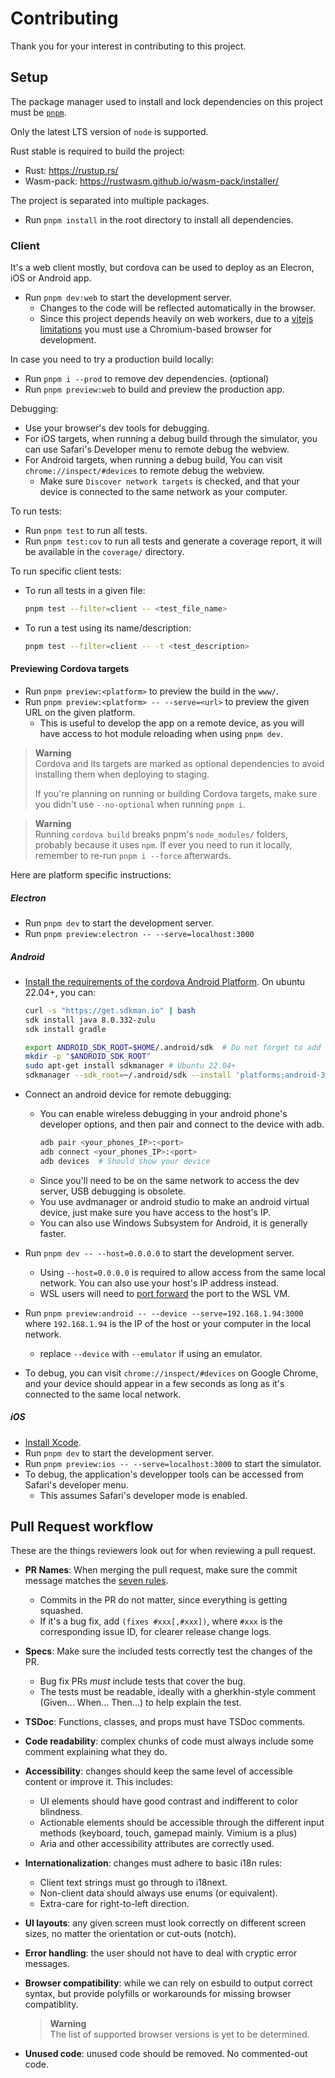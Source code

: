 # Contributing

Thank you for your interest in contributing to this project.

## Setup

The package manager used to install and lock dependencies on this project
must be [`pnpm`](https://pnpm.io/).

Only the latest LTS version of `node` is supported.

Rust stable is required to build the project:

- Rust: https://rustup.rs/
- Wasm-pack: https://rustwasm.github.io/wasm-pack/installer/

The project is separated into multiple packages.

- Run `pnpm install` in the root directory to install all dependencies.

### Client

It's a web client mostly, but cordova can be used to deploy as an Elecron,
iOS or Android app.

- Run `pnpm dev:web` to start the development server.
  - Changes to the code will be reflected automatically in the browser.
  - Since this project depends heavily on web workers, due to a [vitejs
    limitations][1] you must use a Chromium-based browser for development.

In case you need to try a production build locally:

- Run `pnpm i --prod` to remove dev dependencies. (optional)
- Run `pnpm preview:web` to build and preview the production app.

Debugging:

- Use your browser's dev tools for debugging.
- For iOS targets, when running a debug build through the simulator,
  you can use Safari's Developer menu to remote debug the webview.
- For Android targets, when running a debug build, You can visit
  `chrome://inspect/#devices` to remote debug the webview.
  - Make sure `Discover network targets` is checked, and that your
    device is connected to the same network as your computer.

To run tests:

- Run `pnpm test` to run all tests.
- Run `pnpm test:cov` to run all tests and generate a coverage report,
  it will be available in the `coverage/` directory.

To run specific client tests:

- To run all tests in a given file:

  ```bash
  pnpm test --filter=client -- <test_file_name>
  ```

- To run a test using its name/description:

  ```bash
  pnpm test --filter=client -- -t <test_description>
  ```

[1]: https://vitejs.dev/guide/features.html#import-with-query-suffixes

#### Previewing Cordova targets

- Run `pnpm preview:<platform>` to preview the build in the `www/`.
- Run `pnpm preview:<platform> -- --serve=<url>` to preview the given URL
  on the given platform.
  - This is useful to develop the app on a remote device, as you will
    have access to hot module reloading when using `pnpm dev`.

> **Warning**<br>
> Cordova and its targets are marked as optional dependencies to avoid
> installing them when deploying to staging.
>
> If you're planning on running or building Cordova targets,
> make sure you didn't use `--no-optional` when running `pnpm i`.

> **Warning**<br>
> Running `cordova build` breaks pnpm's `node_modules/` folders,
> probably because it uses `npm`.
> If ever you need to run it locally, remember to re-run `pnpm i --force`
> afterwards.

Here are platform specific instructions:

##### Electron

- Run `pnpm dev` to start the development server.
- Run `pnpm preview:electron -- --serve=localhost:3000`

##### Android

- [Install the requirements of the cordova Android Platform][2].
  On ubuntu 22.04+, you can:

  ```bash
  curl -s "https://get.sdkman.io" | bash
  sdk install java 8.0.332-zulu
  sdk install gradle

  export ANDROID_SDK_ROOT=$HOME/.android/sdk  # Do not forget to add this to your .bashrc
  mkdir -p "$ANDROID_SDK_ROOT"
  sudo apt-get install sdkmanager # Ubuntu 22.04+
  sdkmanager --sdk_root=~/.android/sdk --install 'platforms;android-30' 'build-tools;30.0.3' platform-tools tools
  ```

- Connect an android device for remote debugging:

  - You can enable wireless debugging in your android phone's developer options,
    and then pair and connect to the device with adb.
    ```bash
    adb pair <your_phones_IP>:<port>
    adb connect <your_phones_IP>:<port>
    adb devices  # Should show your device
    ```
  - Since you'll need to be on the same network to access the dev server,
    USB debugging is obsolete.
  - You use avdmanager or android studio to make an android virtual device,
    just make sure you have access to the host's IP.
  - You can also use Windows Subsystem for Android, it is generally faster.

- Run `pnpm dev -- --host=0.0.0.0` to start the development server.

  - Using `--host=0.0.0.0` is required to allow access from the
    same local network. You can also use your host's IP address instead.
  - WSL users will need to [port forward][3] the port to the WSL VM.

- Run `pnpm preview:android -- --device --serve=192.168.1.94:3000` where
  `192.168.1.94` is the IP of the host or your computer in the local network.

  - replace `--device` with `--emulator` if using an emulator.

- To debug, you can visit `chrome://inspect/#devices` on Google Chrome,
  and your device should appear in a few seconds as long as it's connected
  to the same local network.

[2]: https://cordova.apache.org/docs/en/11.x/guide/platforms/android/
[3]: https://www.youtube.com/watch?v=ACjlvzw4bVE

##### iOS

- [Install Xcode](https://apps.apple.com/app/xcode/id497799835).
- Run `pnpm dev` to start the development server.
- Run `pnpm preview:ios -- --serve=localhost:3000` to start the simulator.
- To debug, the application's developper tools can be accessed from Safari's
  developer menu.
  - This assumes Safari's developer mode is enabled.

## Pull Request workflow

These are the things reviewers look out for when reviewing a pull request.

- **PR Names**: When merging the pull request, make sure the commit
  message matches the [seven rules][4].

  - Commits in the PR do not matter, since everything is getting squashed.
  - If it's a bug fix, add `(fixes #xxx[,#xxx])`, where `#xxx` is the
    corresponding issue ID, for clearer release change logs.

- **Specs**: Make sure the included tests correctly test the changes of the PR.

  - Bug fix PRs _must_ include tests that cover the bug.
  - The tests must be readable, ideally with a gherkhin-style comment
    (Given... When... Then...) to help explain the test.

- **TSDoc**: Functions, classes, and props must have TSDoc comments.

- **Code readability**: complex chunks of code must always include
  some comment explaining what they do.

- **Accessibility**: changes should keep the same level of accessible
  content or improve it. This includes:

  - UI elements should have good contrast and indifferent to color
    blindness.
  - Actionable elements should be accessible through the different
    input methods (keyboard, touch, gamepad mainly. Vimium is a plus)
  - Aria and other accessibility attributes are correctly used.

- **Internationalization**: changes must adhere to basic i18n rules:

  - Client text strings must go through to i18next.
  - Non-client data should always use enums (or equivalent).
  - Extra-care for right-to-left direction.

- **UI layouts**: any given screen must look correctly on different
  screen sizes, no matter the orientation or cut-outs (notch).

- **Error handling**: the user should not have to deal with
  cryptic error messages.

- **Browser compatibility**: while we can rely on esbuild to output
  correct syntax, but provide polyfills or workarounds for
  missing browser compatiblity.

  > **Warning**<br>
  > The list of supported browser versions is yet to be determined.

- **Unused code**: unused code should be removed. No commented-out code.

[4]: https://cbea.ms/git-commit/#seven-rules
